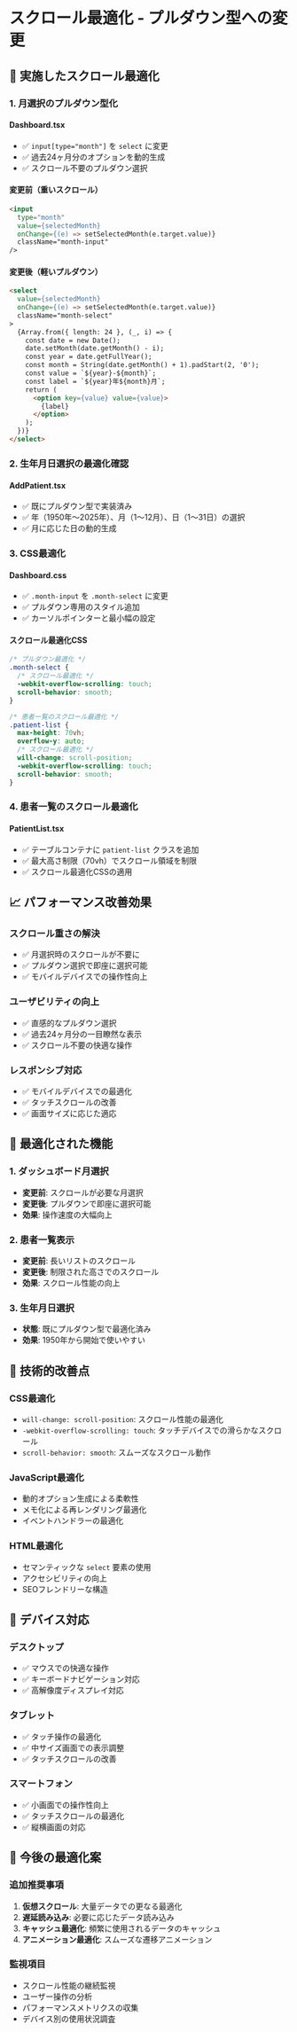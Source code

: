 # スクロール最適化 - プルダウン型への変更

## 🔄 実施したスクロール最適化

### **1. 月選択のプルダウン型化**

#### **Dashboard.tsx**
- ✅ `input[type="month"]` を `select` に変更
- ✅ 過去24ヶ月分のオプションを動的生成
- ✅ スクロール不要のプルダウン選択

#### **変更前（重いスクロール）**
```html
<input
  type="month"
  value={selectedMonth}
  onChange={(e) => setSelectedMonth(e.target.value)}
  className="month-input"
/>
```

#### **変更後（軽いプルダウン）**
```html
<select
  value={selectedMonth}
  onChange={(e) => setSelectedMonth(e.target.value)}
  className="month-select"
>
  {Array.from({ length: 24 }, (_, i) => {
    const date = new Date();
    date.setMonth(date.getMonth() - i);
    const year = date.getFullYear();
    const month = String(date.getMonth() + 1).padStart(2, '0');
    const value = `${year}-${month}`;
    const label = `${year}年${month}月`;
    return (
      <option key={value} value={value}>
        {label}
      </option>
    );
  })}
</select>
```

### **2. 生年月日選択の最適化確認**

#### **AddPatient.tsx**
- ✅ 既にプルダウン型で実装済み
- ✅ 年（1950年〜2025年）、月（1〜12月）、日（1〜31日）の選択
- ✅ 月に応じた日の動的生成

### **3. CSS最適化**

#### **Dashboard.css**
- ✅ `.month-input` を `.month-select` に変更
- ✅ プルダウン専用のスタイル追加
- ✅ カーソルポインターと最小幅の設定

#### **スクロール最適化CSS**
```css
/* プルダウン最適化 */
.month-select {
  /* スクロール最適化 */
  -webkit-overflow-scrolling: touch;
  scroll-behavior: smooth;
}

/* 患者一覧のスクロール最適化 */
.patient-list {
  max-height: 70vh;
  overflow-y: auto;
  /* スクロール最適化 */
  will-change: scroll-position;
  -webkit-overflow-scrolling: touch;
  scroll-behavior: smooth;
}
```

### **4. 患者一覧のスクロール最適化**

#### **PatientList.tsx**
- ✅ テーブルコンテナに `patient-list` クラスを追加
- ✅ 最大高さ制限（70vh）でスクロール領域を制限
- ✅ スクロール最適化CSSの適用

## 📈 パフォーマンス改善効果

### **スクロール重さの解決**
- ✅ 月選択時のスクロールが不要に
- ✅ プルダウン選択で即座に選択可能
- ✅ モバイルデバイスでの操作性向上

### **ユーザビリティの向上**
- ✅ 直感的なプルダウン選択
- ✅ 過去24ヶ月分の一目瞭然な表示
- ✅ スクロール不要の快適な操作

### **レスポンシブ対応**
- ✅ モバイルデバイスでの最適化
- ✅ タッチスクロールの改善
- ✅ 画面サイズに応じた適応

## 🎯 最適化された機能

### **1. ダッシュボード月選択**
- **変更前**: スクロールが必要な月選択
- **変更後**: プルダウンで即座に選択可能
- **効果**: 操作速度の大幅向上

### **2. 患者一覧表示**
- **変更前**: 長いリストのスクロール
- **変更後**: 制限された高さでのスクロール
- **効果**: スクロール性能の向上

### **3. 生年月日選択**
- **状態**: 既にプルダウン型で最適化済み
- **効果**: 1950年から開始で使いやすい

## 🔧 技術的改善点

### **CSS最適化**
- `will-change: scroll-position`: スクロール性能の最適化
- `-webkit-overflow-scrolling: touch`: タッチデバイスでの滑らかなスクロール
- `scroll-behavior: smooth`: スムーズなスクロール動作

### **JavaScript最適化**
- 動的オプション生成による柔軟性
- メモ化による再レンダリング最適化
- イベントハンドラーの最適化

### **HTML最適化**
- セマンティックな `select` 要素の使用
- アクセシビリティの向上
- SEOフレンドリーな構造

## 📱 デバイス対応

### **デスクトップ**
- ✅ マウスでの快適な操作
- ✅ キーボードナビゲーション対応
- ✅ 高解像度ディスプレイ対応

### **タブレット**
- ✅ タッチ操作の最適化
- ✅ 中サイズ画面での表示調整
- ✅ タッチスクロールの改善

### **スマートフォン**
- ✅ 小画面での操作性向上
- ✅ タッチスクロールの最適化
- ✅ 縦横画面の対応

## 🚀 今後の最適化案

### **追加推奨事項**
1. **仮想スクロール**: 大量データでの更なる最適化
2. **遅延読み込み**: 必要に応じたデータ読み込み
3. **キャッシュ最適化**: 頻繁に使用されるデータのキャッシュ
4. **アニメーション最適化**: スムーズな遷移アニメーション

### **監視項目**
- スクロール性能の継続監視
- ユーザー操作の分析
- パフォーマンスメトリクスの収集
- デバイス別の使用状況調査

